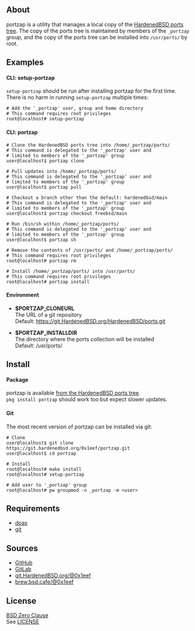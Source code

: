 ## About

portzap is a utility that manages a local copy of the
[HardenedBSD ports tree](https://git.HardenedBSD.org/HardenedBSD/ports).
The copy of the ports tree is maintained by members of
the `_portzap` group, and the copy of the ports tree
can be installed into `/usr/ports/` by root.

## Examples

#### CLI: setup-portzap

`setup-portzap` should be run after installing portzap for
the first time. <br> There is no harm in running `setup-portzap`
multiple times:

    # Add the '_portzap' user, group and home directory
    # This command requires root privileges
    root@localhost# setup-portzap

#### CLI: portzap

    # Clone the HardenedBSD ports tree into /home/_portzap/ports/
    # This command is delegated to the '_portzap' user and
    # limited to members of the '_portzap' group
    user@localhost$ portzap clone

    # Pull updates into /home/_portzap/ports/
    # This command is delegated to the '_portzap' user and
    # limited to members of the '_portzap' group
    user@localhost$ portzap pull

    # Checkout a branch other than the default: hardenedbsd/main
    # This command is delegated to the '_portzap' user and
    # limited to members of the '_portzap' group
    user@localhost$ portzap checkout freebsd/main

    # Run /bin/sh within /home/_portzap/ports/
    # This command is delegated to the '_portzap' user and
    # limited to members of the '_portzap' group
    user@localhost$ portzap sh

    # Remove the contents of /usr/ports/ and /home/_portzap/ports/
    # This command requires root privileges
    root@localhost# portzap rm

    # Install /home/_portzap/ports/ into /usr/ports/
    # This command requires root privileges
    root@localhost# portzap install

#### Environment

* __$PORTZAP\_CLONEURL__ <br>
  The URL of a git repository <br>
  Default: https://git.HardenedBSD.org/HardenedBSD/ports.git

* __$PORTZAP\_INSTALLDIR__ <br>
  The directory where the ports collection will be installed <br>
  Default: /usr/ports/

## Install

#### Package

portzap is available
[from the HardenedBSD ports tree](https://git.HardenedBSD.org/HardenedBSD/ports/-/tree/HardenedBSD/main/hardenedbsd/portzap). <br>
`pkg install portzap` should work too but expect slower updates.

#### Git

The most recent version of portzap can be installed via git:

    # Clone
    user@localhost$ git clone https://git.hardenedbsd.org/0x1eef/portzap.git
    user@localhost$ cd portzap

    # Install
    root@localhost# make install
    root@localhost# setup-portzap

    # Add user to '_portzap' group
    root@localhost# pw groupmod -n _portzap -m <user>

## Requirements

* [doas](https://man.openbsd.org/doas)
* [git](https://www.man7.org/linux/man-pages/man1/git.1.html)

## Sources

* [GitHub](https://github.com/0x1eef/portzap)
* [GitLab](https://gitlab.com/0x1eef/portzap)
* [git.HardenedBSD.org/@0x1eef](https://git.HardenedBSD.org/0x1eef/portzap)
* [brew.bsd.cafe/@0x1eef](https://brew.bsd.cafe/0x1eef/portzap)

## License

[BSD Zero Clause](https://choosealicense.com/licenses/0bsd/) <br>
See [LICENSE](./LICENSE)
